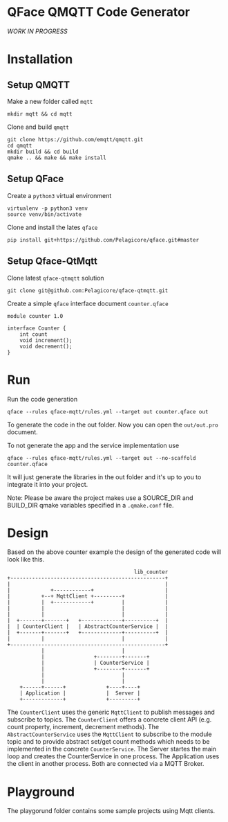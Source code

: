 # QFace QMQTT Code Generator

*WORK IN PROGRESS*

# Installation

## Setup QMQTT

Make a new folder called `mqtt`

    mkdir mqtt && cd mqtt

Clone and build `qmqtt`

    git clone https://github.com/emqtt/qmqtt.git
    cd qmqtt
    mkdir build && cd build
    qmake .. && make && make install

## Setup QFace
Create a `python3` virtual environment

    virtualenv -p python3 venv
    source venv/bin/activate

Clone and install the lates `qface`    

    pip install git+https://github.com/Pelagicore/qface.git#master

## Setup Qface-QtMqtt

Clone latest `qface-qtmqtt` solution

    git clone git@github.com:Pelagicore/qface-qtmqtt.git

Create a simple `qface` interface document `counter.qface`

    module counter 1.0
    
    interface Counter {
        int count
        void increment();
        void decrement();
    }

# Run

Run the code generation

    qface --rules qface-mqtt/rules.yml --target out counter.qface out

To generate the code in the out folder. Now you can open the `out/out.pro` document.

To not generate the app and the service implementation use 

    qface --rules qface-mqtt/rules.yml --target out --no-scaffold counter.qface

It will just generate the libraries in the out folder and it's up to you to integrate it into your project.

Note: Please be aware the project makes use a SOURCE_DIR and BUILD_DIR qmake variables specified in a `.qmake.conf` file.


# Design

Based on the above counter example the design of the generated code will look like this.

                                             lib_counter
    +--------------------------------------------------+
    |                                                  |
    |             +------------+                       |
    |          +--+ MqttClient +---------+             |
    |          |  +------------+         |             |
    |          |                         |             |
    |          |                         |             |
    |  +-------+-------+   +-------------+----------+  |
    |  | CounterClient |   | AbstractCounterService |  |
    |  +-------+-------+   +-------------+----------+  |
    |          |                         |             |
    +--------------------------------------------------+
               |                         |
               |                +--------+-------+
               |                | CounterService |
               |                +--------+-------+
               |                         |
               |                         |
        +------+------+             +----+----+
        | Application |             |  Server |
        +-------------+             +---------+




The `CounterClient` uses the generic `MqttClient` to publish messages and subscribe to topics. The `CounterClient` offers a concrete client API (e.g. count property, increment, decrement methods).
The `AbstractCounterService` uses the `MqttClient` to subscribe to the module topic and to provide abstract set/get count methods which needs to be implemented in the concrete `CounterService`. The Server startes the main loop and creates the CounterService in one process. The Application uses the client in another process. Both are connected via a MQTT Broker.


# Playground

The playgorund folder contains some sample projects using Mqtt clients.


